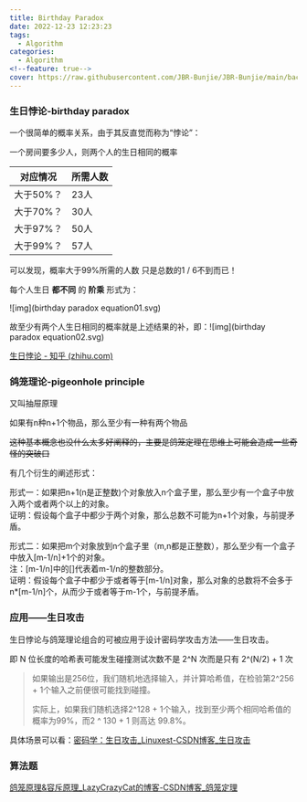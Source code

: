```yaml
---
title: Birthday Paradox
date: 2022-12-23 12:23:23
tags:
  - Algorithm
categories:
  - Algorithm
<!--feature: true-->
cover: https://raw.githubusercontent.com/JBR-Bunjie/JBR-Bunjie/main/back.jpg
---
```


### 生日悖论-birthday paradox

一个很简单的概率关系，由于其反直觉而称为“悖论”：

一个房间要多少人，则两个人的生日相同的概率

| 对应情况 | 所需人数 |
|---|---|
|大于50%？	|23人|
|大于70%？	|30人|
|大于97%？	|50人|
|大于99%？	|57人|

可以发现，概率大于99%所需的人数 只是总数的1 / 6不到而已！

每个人生日 **都不同** 的 **阶乘** 形式为：

![img](birthday paradox equation01.svg)

故至少有两个人生日相同的概率就是上述结果的补，即：![img](birthday paradox equation02.svg)

[生日悖论 - 知乎 (zhihu.com)](https://zhuanlan.zhihu.com/p/67364213)

### 鸽笼理论-pigeonhole principle

又叫抽屉原理

如果有n种n+1个物品，那么至少有一种有两个物品

~~这种基本概念也没什么太多好阐释的，主要是鸽笼定理在思维上可能会造成一些奇怪的突破口~~

有几个衍生的阐述形式：

形式一：如果把n+1(n是正整数)个对象放入n个盒子里，那么至少有一个盒子中放入两个或者两个以上的对象。<br />证明：假设每个盒子中都少于两个对象，那么总数不可能为n+1个对象，与前提矛盾。

形式二：如果把m个对象放到n个盒子里（m,n都是正整数），那么至少有一个盒子中放入[m-1/n]+1个的对象。<br />注：[m-1/n]中的[]代表着m-1/n的整数部分。<br />证明：假设每个盒子中都少于或者等于[m-1/n]对象，那么对象的总数将不会多于n*[m-1/n]个，从而少于或者等于m-1个，与前提矛盾。

### 应用——生日攻击

生日悖论与鸽笼理论组合的可被应用于设计密码学攻击方法——生日攻击。

即 N 位长度的哈希表可能发生碰撞测试次数不是 2^N 次而是只有 2^(N/2) + 1 次

>如果输出是256位，我们随机地选择输入，并计算哈希值，在检验第2^256 + 1个输入之前便很可能找到碰撞。
>
>实际上，如果我们随机选择2^128 + 1个输入，找到至少两个相同哈希值的概率为99%，而2 ^ 130 + 1 则高达 99.8%。

具体场景可以看：[密码学：生日攻击_Linuxest-CSDN博客_生日攻击](https://blog.csdn.net/ddk3001/article/details/52647990)

### 算法题

[鸽笼原理&容斥原理_LazyCrazyCat的博客-CSDN博客_鸽笼定理](https://blog.csdn.net/qq_35541672/article/details/82427372)
